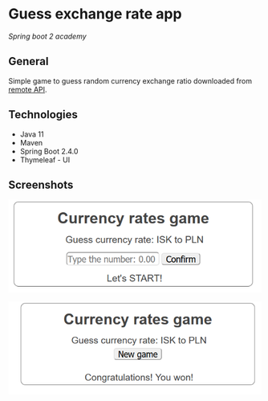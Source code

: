# Guess exchange rate app
*Spring boot 2 academy*

## General
Simple game to guess random currency exchange ratio downloaded from [remote API](https://www.exchangerate-api.com/).

## Technologies

- Java 11
- Maven
- Spring Boot 2.4.0
- Thymeleaf - UI

## Screenshots

![home](./prtScr/1.png "Home")

![win](./prtScr/2.png "Winner")

